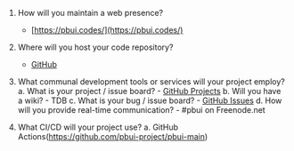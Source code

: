 1. How will you maintain a web presence?
	- [https://pbui.codes/](https://pbui.codes/)

2. Where will you host your code repository?
	- [GitHub](https://github.com/pbui-project)

3. What communal development tools or services will your project employ?
	a. What is your project / issue board?
		- [GitHub Projects](https://github.com/pbui-project/pbui-main/projects)
	b. Will you have a wiki?
		- TDB
	c. What is your bug / issue board?
		- [GitHub Issues](https://github.com/pbui-project/pbui-main/issues)
	d. How will you provide real-time communication?
		- #pbui on Freenode.net

4. What CI/CD will your project use?
	a. GitHub Actions(https://github.com/pbui-project/pbui-main)
